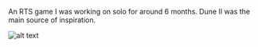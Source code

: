 An RTS game I was working on solo for around 6 months. Dune II was the main source of inspiration.

![alt text](https://github.com/Melanol/planet_eleven/blob/master/demos/2.gif "demo")
